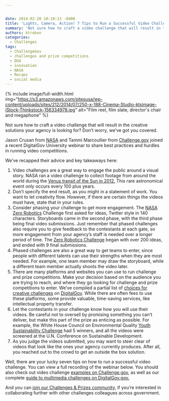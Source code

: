 ```yaml
---


date: 2014-02-20 10:10:13 -0400
title: 'Lights, Camera, Action! 7 Tips to Run a Successful Video Challenge'
summary: 'Not sure how to craft a video challenge that will result in the creative solutions your agency is looking for? Don&amp;#8217;t worry, we&amp;#8217;ve got you covered. Jason Crusan from NASA and Tammi Marcoullier from Challenge.gov&nbsp;joined a recent DigitalGov University webinar to&nbsp;share best practices and hurdles in running video competitions. We&amp;#8217;ve recapped their advice and key'
authors: ktrebon
categories:
  - Challenges
tags:
  - ChallengeGov
  - challenges and prize competitions
  - DGU
  - innovation
  - NASA
  - Recaps
  - social media
---
```



{% include image/full-width.html img="https://s3.amazonaws.com/sitesusa/wp-content/uploads/sites/212/2014/07/250-x-188-Cinema-Studio-ktsimage-iStock-Thinkstock-156334978.jpg" alt="Film reel, film slate, director's chair and megaphone" %} 

Not sure how to craft a video challenge that will result in the creative solutions your agency is looking for? Don&#8217;t worry, we&#8217;ve got you covered.

Jason Crusan from [NASA](http://www.nasa.gov/) and Tammi Marcoullier from [Challenge.gov](http://www.challenge.gov/) joined a recent DigitalGov University webinar to share best practices and hurdles in running video competitions.

We&#8217;ve recapped their advice and key takeaways here:

  1. Video challenges are a great way to engage the public around a visual story. NASA ran a video challenge to collect footage from around the world during the [Venus transit of the Sun in 2012.](http://en.wikipedia.org/wiki/Transit_of_Venus,_2012 "Wikipedia entry on Venus transit 2012")  This rare astronomical event only occurs every 100 plus years.
  2. Don&#8217;t specify the end result, as you might in a statement of work. You want to let creativity flow. However, if there are certain things the videos must have, state that in your rules.
  3. Consider phasing your challenge to get more engagement. The [NASA Zero Robotics](http://tongal.com/project/ZeroRobotics "Link to NASA Zero Robotics Challenge") Challenge first asked for ideas, Twitter style in 140 characters. Storyboards came in the second phase, with the third phase being final video submissions. Just remember that phased challenges also require you to give feedback to the contestants at each gate, so more engagement from your agency&#8217;s staff is needed over a longer period of time. The [Zero Robotics Challenge](http://tongal.com/project/ZeroRobotics "Link to Zero Robotics Challenge on Tongal.com") began with over 200 ideas, and ended with 9 final submissions.
  4. Phased challenges are also a great way to get teams to enter, since people with different talents can use their strengths when they are most needed. For example, one team member may draw the storyboard, while a different team member actually shoots the video later.
  5. There are many platforms and websites you can use to run challenge and prize competitions. Make your decision based on the audience you are trying to reach, and where they go looking for challenge and prize competitions to enter. We&#8217;ve compiled a partial list of [choices for creative challenges](https://www.WHATEVER/2013/10/31/creative-challenge-contests/ "challenge platforms and websites for creative challenges") on [DigitalGov](https://www.WHATEVER/ "Link to DigitalGov.gov"). While there are often fees to use these platforms, some provide valuable, time-saving services, like intellectual property transfer.
  6. Let the contestants in your challenge know how you will use their videos. Be careful not to oversell by promising something you can&#8217;t deliver, but make this part of the prize as enticing as possible. For example, the White House Council on Environmental Quality [Youth Sustainability Challenge](http://youthsustainability.challengepost.com/ "Youth Sustainability Challenge on Challenge.gov") had 5 winners, and all the videos were screened at the U.N. Conference on Sustainable Development.
  7. As you judge the videos submitted, you may want to steer clear of videos that look like the ones your agency currently produces. After all, you reached out to the crowd to get an outside the box solution.

Well, there are your lucky seven tips on how to run a successful video challenge. You can view a full recording of the webinar below. You should also check out video challenge [examples on Challenge.gov](https://challenge.gov/listings?utf8=%E2%9C%93&q=&sort=recent&type=Multimedia&agency=&commit=Search "link to multimedia challenges on Challenge.gov"), as well as our complete [guide to multimedia challenges on DigitalGov.gov.](https://www.WHATEVER/2013/10/31/creative-challenge-contests/ "Creative challenges guide on DigitalGov.gov") 

And you can [join our Challenges & Prizes community](https://www.WHATEVER/communities/challenges-prizes-community/), if you&#8217;re interested in collaborating further with other challenges colleagues across government.